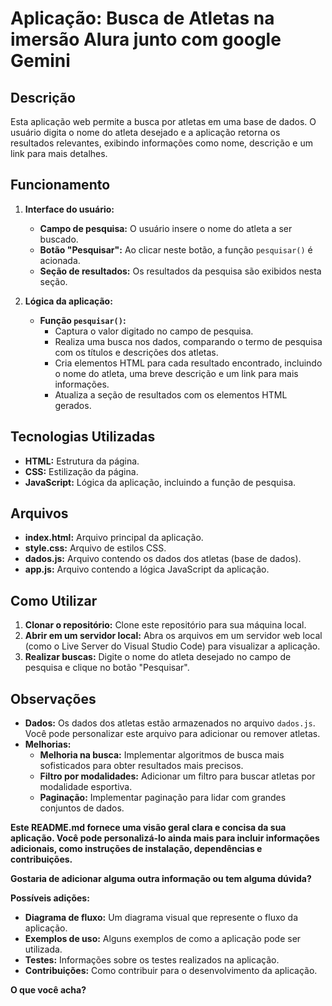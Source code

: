 # Aplicação: Busca de Atletas na imersão Alura junto com google Gemini

## Descrição
Esta aplicação web permite a busca por atletas em uma base de dados. O usuário digita o nome do atleta desejado e a aplicação retorna os resultados relevantes, exibindo informações como nome, descrição e um link para mais detalhes.

## Funcionamento
1. **Interface do usuário:**
   * **Campo de pesquisa:** O usuário insere o nome do atleta a ser buscado.
   * **Botão "Pesquisar":** Ao clicar neste botão, a função `pesquisar()` é acionada.
   * **Seção de resultados:** Os resultados da pesquisa são exibidos nesta seção.

2. **Lógica da aplicação:**
   * **Função `pesquisar()`:**
     * Captura o valor digitado no campo de pesquisa.
     * Realiza uma busca nos dados, comparando o termo de pesquisa com os títulos e descrições dos atletas.
     * Cria elementos HTML para cada resultado encontrado, incluindo o nome do atleta, uma breve descrição e um link para mais informações.
     * Atualiza a seção de resultados com os elementos HTML gerados.

## Tecnologias Utilizadas
* **HTML:** Estrutura da página.
* **CSS:** Estilização da página.
* **JavaScript:** Lógica da aplicação, incluindo a função de pesquisa.

## Arquivos
* **index.html:** Arquivo principal da aplicação.
* **style.css:** Arquivo de estilos CSS.
* **dados.js:** Arquivo contendo os dados dos atletas (base de dados).
* **app.js:** Arquivo contendo a lógica JavaScript da aplicação.

## Como Utilizar
1. **Clonar o repositório:** Clone este repositório para sua máquina local.
2. **Abrir em um servidor local:** Abra os arquivos em um servidor web local (como o Live Server do Visual Studio Code) para visualizar a aplicação.
3. **Realizar buscas:** Digite o nome do atleta desejado no campo de pesquisa e clique no botão "Pesquisar".

## Observações
* **Dados:** Os dados dos atletas estão armazenados no arquivo `dados.js`. Você pode personalizar este arquivo para adicionar ou remover atletas.
* **Melhorias:**
   * **Melhoria na busca:** Implementar algoritmos de busca mais sofisticados para obter resultados mais precisos.
   * **Filtro por modalidades:** Adicionar um filtro para buscar atletas por modalidade esportiva.
   * **Paginação:** Implementar paginação para lidar com grandes conjuntos de dados.

**Este README.md fornece uma visão geral clara e concisa da sua aplicação. Você pode personalizá-lo ainda mais para incluir informações adicionais, como instruções de instalação, dependências e contribuições.**

**Gostaria de adicionar alguma outra informação ou tem alguma dúvida?**

**Possíveis adições:**
* **Diagrama de fluxo:** Um diagrama visual que represente o fluxo da aplicação.
* **Exemplos de uso:** Alguns exemplos de como a aplicação pode ser utilizada.
* **Testes:** Informações sobre os testes realizados na aplicação.
* **Contribuições:** Como contribuir para o desenvolvimento da aplicação.

**O que você acha?**
